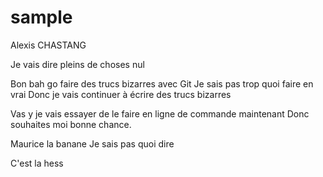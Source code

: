 # sample
Alexis CHASTANG

Je vais dire pleins de choses nul


Bon bah go faire des trucs bizarres avec Git
Je sais pas trop quoi faire en vrai
Donc je vais continuer à écrire des trucs bizarres

Vas y je vais essayer de le faire en ligne de commande maintenant
Donc souhaites moi bonne chance.

Maurice la banane
Je sais pas quoi dire

C'est la hess